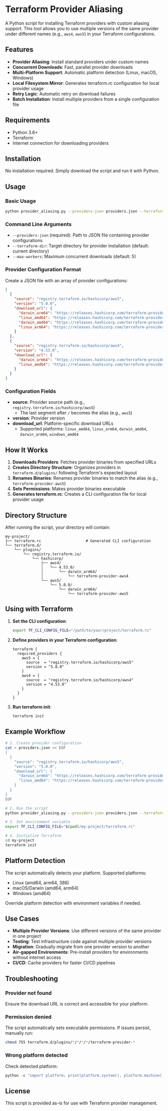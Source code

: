 # Terraform Provider Aliasing

A Python script for installing Terraform providers with custom aliasing support. This tool allows you to use multiple versions of the same provider under different names (e.g., `aws4`, `aws5`) in your Terraform configurations.

## Features

- **Provider Aliasing**: Install standard providers under custom names
- **Concurrent Downloads**: Fast, parallel provider downloads
- **Multi-Platform Support**: Automatic platform detection (Linux, macOS, Windows)
- **Local Filesystem Mirror**: Generates terraform.rc configuration for local provider usage
- **Retry Logic**: Automatic retry on download failures
- **Batch Installation**: Install multiple providers from a single configuration file

## Requirements

- Python 3.6+
- Terraform
- Internet connection for downloading providers

## Installation

No installation required. Simply download the script and run it with Python.

## Usage

### Basic Usage

```bash
python provider_aliasing.py --providers-json providers.json --terraform-dir ./my-project
```

### Command Line Arguments

- `--providers-json` (required): Path to JSON file containing provider configurations
- `--terraform-dir`: Target directory for provider installation (default: current directory)
- `--max-workers`: Maximum concurrent downloads (default: 5)

### Provider Configuration Format

Create a JSON file with an array of provider configurations:

```json
[
  {
    "source": "registry.terraform.io/hashicorp/aws5",
    "version": "5.0.0",
    "download_url": {
      "darwin_arm64": "https://releases.hashicorp.com/terraform-provider-aws/5.0.0/terraform-provider-aws_5.0.0_darwin_arm64.zip",
      "linux_amd64": "https://releases.hashicorp.com/terraform-provider-aws/5.0.0/terraform-provider-aws_5.0.0_linux_amd64.zip",
      "darwin_amd64": "https://releases.hashicorp.com/terraform-provider-aws/5.0.0/terraform-provider-aws_5.0.0_darwin_amd64.zip",
      "linux_arm64": "https://releases.hashicorp.com/terraform-provider-aws/5.0.0/terraform-provider-aws_5.0.0_linux_arm64.zip"
    }
  },
  {
    "source": "registry.terraform.io/hashicorp/aws4",
    "version": "4.53.0",
    "download_url": {
      "darwin_arm64": "https://releases.hashicorp.com/terraform-provider-aws/4.53.0/terraform-provider-aws_4.53.0_darwin_arm64.zip",
      "linux_amd64": "https://releases.hashicorp.com/terraform-provider-aws/4.53.0/terraform-provider-aws_4.53.0_linux_amd64.zip"
    }
  }
]
```

### Configuration Fields

- **source**: Provider source path (e.g., `registry.terraform.io/hashicorp/aws5`)
  - The last segment after `/` becomes the alias (e.g., `aws5`)
- **version**: Provider version
- **download_url**: Platform-specific download URLs
  - Supported platforms: `linux_amd64`, `linux_arm64`, `darwin_amd64`, `darwin_arm64`, `windows_amd64`

## How It Works

1. **Downloads Providers**: Fetches provider binaries from specified URLs
2. **Creates Directory Structure**: Organizes providers in `terraform.d/plugins/` following Terraform's expected layout
3. **Renames Binaries**: Renames provider binaries to match the alias (e.g., `terraform-provider-aws5`)
4. **Sets Permissions**: Makes provider binaries executable
5. **Generates terraform.rc**: Creates a CLI configuration file for local provider usage

## Directory Structure

After running the script, your directory will contain:

```
my-project/
├── terraform.rc                    # Generated CLI configuration
└── terraform.d/
    └── plugins/
        └── registry.terraform.io/
            └── hashicorp/
                ├── aws4/
                │   └── 4.53.0/
                │       └── darwin_arm64/
                │           └── terraform-provider-aws4
                └── aws5/
                    └── 5.0.0/
                        └── darwin_arm64/
                            └── terraform-provider-aws5
```

## Using with Terraform

1. **Set the CLI configuration**:
   ```bash
   export TF_CLI_CONFIG_FILE="/path/to/your/project/terraform.rc"
   ```

2. **Define providers in your Terraform configuration**:
   ```hcl
   terraform {
     required_providers {
       aws5 = {
         source  = "registry.terraform.io/hashicorp/aws5"
         version = "5.0.0"
       }
       aws4 = {
         source  = "registry.terraform.io/hashicorp/aws4"
         version = "4.53.0"
       }
     }
   }
   ```

3. **Run terraform init**:
   ```bash
   terraform init
   ```

## Example Workflow

```bash
# 1. Create provider configuration
cat > providers.json << EOF
[
  {
    "source": "registry.terraform.io/hashicorp/aws5",
    "version": "5.0.0",
    "download_url": {
      "darwin_arm64": "https://releases.hashicorp.com/terraform-provider-aws/5.0.0/terraform-provider-aws_5.0.0_darwin_arm64.zip",
      "linux_amd64": "https://releases.hashicorp.com/terraform-provider-aws/5.0.0/terraform-provider-aws_5.0.0_linux_amd64.zip"
    }
  }
]
EOF

# 2. Run the script
python provider_aliasing.py --providers-json providers.json --terraform-dir ./my-project

# 3. Set environment variable
export TF_CLI_CONFIG_FILE="$(pwd)/my-project/terraform.rc"

# 4. Initialize Terraform
cd my-project
terraform init
```

## Platform Detection

The script automatically detects your platform. Supported platforms:
- Linux (amd64, arm64, 386)
- macOS/Darwin (amd64, arm64)
- Windows (amd64)

Override platform detection with environment variables if needed.

## Use Cases

- **Multiple Provider Versions**: Use different versions of the same provider in one project
- **Testing**: Test infrastructure code against multiple provider versions
- **Migration**: Gradually migrate from one provider version to another
- **Air-gapped Environments**: Pre-install providers for environments without internet access
- **CI/CD**: Cache providers for faster CI/CD pipelines

## Troubleshooting

### Provider not found
Ensure the download URL is correct and accessible for your platform.

### Permission denied
The script automatically sets executable permissions. If issues persist, manually run:
```bash
chmod 755 terraform.d/plugins/*/*/*/*/terraform-provider-*
```

### Wrong platform detected
Check detected platform:
```python
python -c "import platform; print(platform.system(), platform.machine())"
```

## License

This script is provided as-is for use with Terraform provider management.